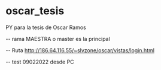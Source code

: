 # oscar_tesis
PY para la tesis de Oscar Ramos

-- rama MAESTRA o master es la principal

-- Ruta 
http://186.64.116.55/~slvzone/oscar/vistas/login.html

-- test 09022022 desde PC




